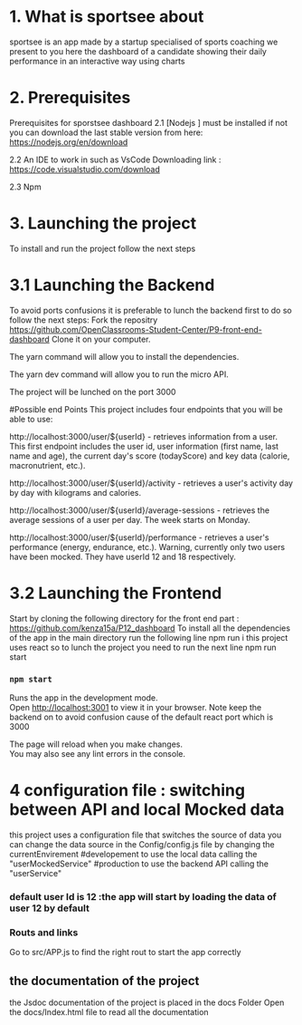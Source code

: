 # 1. What is sportsee about

sportsee is an app made by a startup specialised of sports coaching we present to you here the
dashboard of a candidate showing their daily performance in an interactive way using charts

# 2. Prerequisites

Prerequisites for sporstsee dashboard
2.1 [Nodejs ] must be installed if not you can download the last stable version from here:
https://nodejs.org/en/download

2.2 An IDE to work in such as
VsCode
Downloading link :
https://code.visualstudio.com/download

2.3 Npm

# 3. Launching the project

To install and run the project follow the next steps

# 3.1 Launching the Backend

To avoid ports confusions it is preferable to lunch the backend first to do so follow the next steps:
Fork the repositry https://github.com/OpenClassrooms-Student-Center/P9-front-end-dashboard
Clone it on your computer.

The yarn command will allow you to install the dependencies.

The yarn dev command will allow you to run the micro API.

The project will be lunched on the port 3000

#Possible end Points
This project includes four endpoints that you will be able to use:

http://localhost:3000/user/${userId} - retrieves information from a user. This first endpoint includes the user id, user information (first name, last name and age), the current day's score (todayScore) and key data (calorie, macronutrient, etc.).

http://localhost:3000/user/${userId}/activity - retrieves a user's activity day by day with kilograms and calories.

http://localhost:3000/user/${userId}/average-sessions - retrieves the average sessions of a user per day. The week starts on Monday.

http://localhost:3000/user/${userId}/performance - retrieves a user's performance (energy, endurance, etc.).
Warning, currently only two users have been mocked. They have userId 12 and 18 respectively.

# 3.2 Launching the Frontend

Start by cloning the following directory for the front end part :
https://github.com/kenza15a/P12_dashboard
To install all the dependencies of the app in the main directory run the following line
npm run i
this project uses react so to lunch the project you need to run the next line
npm run start

### `npm start`

Runs the app in the development mode.\
Open [http://localhost:3001](http://localhost:3001) to view it in your browser.
Note keep the backend on to avoid confusion cause of the default react port which is 3000

The page will reload when you make changes.\
You may also see any lint errors in the console.

# 4 configuration file : switching between API and local Mocked data

this project uses a configuration file that switches the source of data
you can change the data source in the Config/config.js file by changing
the currentEnvirement
#developement to use the local data calling the "userMockedService"
#production to use the backend API calling the "userService"

### default user Id is 12 :the app will start by loading the data of user 12 by default

### Routs and links

Go to src/APP.js to find the right rout to start the app correctly

## the documentation of the project

the Jsdoc documentation of the project is placed in the docs Folder
Open the docs/Index.html file to read all the documentation
